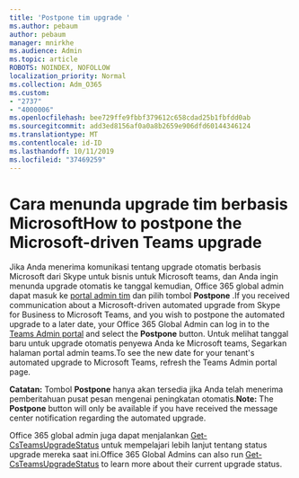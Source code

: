 ```yaml
---
title: 'Postpone tim upgrade '
ms.author: pebaum
author: pebaum
manager: mnirkhe
ms.audience: Admin
ms.topic: article
ROBOTS: NOINDEX, NOFOLLOW
localization_priority: Normal
ms.collection: Adm_O365
ms.custom:
- "2737"
- "4000006"
ms.openlocfilehash: bee729ffe9fbbf379612c658cdad25b1fbfdd0ab
ms.sourcegitcommit: add3ed8156af0a0a8b2659e906dfd60144346124
ms.translationtype: MT
ms.contentlocale: id-ID
ms.lasthandoff: 10/11/2019
ms.locfileid: "37469259"
---
```

# <a name="how-to-postpone-the-microsoft-driven-teams-upgrade"></a><span data-ttu-id="a8f48-102">Cara menunda upgrade tim berbasis Microsoft</span><span class="sxs-lookup"><span data-stu-id="a8f48-102">How to postpone the Microsoft-driven Teams upgrade</span></span>

<span data-ttu-id="a8f48-103">Jika Anda menerima komunikasi tentang upgrade otomatis berbasis Microsoft dari Skype untuk bisnis untuk Microsoft teams, dan Anda ingin menunda upgrade otomatis ke tanggal kemudian, Office 365 global admin dapat masuk ke [portal admin tim](https://admin.teams.microsoft.com/dashboard) dan pilih tombol **Postpone** .</span><span class="sxs-lookup"><span data-stu-id="a8f48-103">If you received communication about a Microsoft-driven automated upgrade from Skype for Business to Microsoft Teams, and you wish to postpone the automated upgrade to a later date, your Office 365 Global Admin can log in to the [Teams Admin portal](https://admin.teams.microsoft.com/dashboard) and select the **Postpone** button.</span></span> <span data-ttu-id="a8f48-104">Untuk melihat tanggal baru untuk upgrade otomatis penyewa Anda ke Microsoft teams, Segarkan halaman portal admin teams.</span><span class="sxs-lookup"><span data-stu-id="a8f48-104">To see the new date for your tenant's automated upgrade to Microsoft Teams, refresh the Teams Admin portal page.</span></span>

<span data-ttu-id="a8f48-105">**Catatan:** Tombol **Postpone** hanya akan tersedia jika Anda telah menerima pemberitahuan pusat pesan mengenai peningkatan otomatis.</span><span class="sxs-lookup"><span data-stu-id="a8f48-105">**Note:** The **Postpone** button will only be available if you have received the message center notification regarding the automated upgrade.</span></span> 

<span data-ttu-id="a8f48-106">Office 365 global admin juga dapat menjalankan [Get-CsTeamsUpgradeStatus](https://docs.microsoft.com/en-us/powershell/module/skype/get-csteamsupgradestatus?view=skype-ps) untuk mempelajari lebih lanjut tentang status upgrade mereka saat ini.</span><span class="sxs-lookup"><span data-stu-id="a8f48-106">Office 365 Global Admins can also run [Get-CsTeamsUpgradeStatus](https://docs.microsoft.com/en-us/powershell/module/skype/get-csteamsupgradestatus?view=skype-ps) to learn more about their current upgrade status.</span></span> 